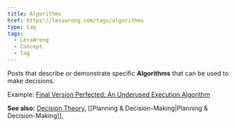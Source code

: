 ```yaml
---
title: Algorithms
href: https://lesswrong.com/tags/algorithms
type: tag
tags:
  - LessWrong
  - Concept
  - Tag
---
```


Posts that describe or demonstrate specific **Algorithms** that can be used to make decisions.

Example: [Final Version Perfected: An Underused Execution Algorithm](https://www.lesswrong.com/posts/xfcKYznQ6B9yuxB28/final-version-perfected-an-underused-execution-algorithm#comments)

**See also:** [Decision Theory](https://www.lesswrong.com/tag/decision-theory), [[Planning & Decision-Making|Planning & Decision-Making]],